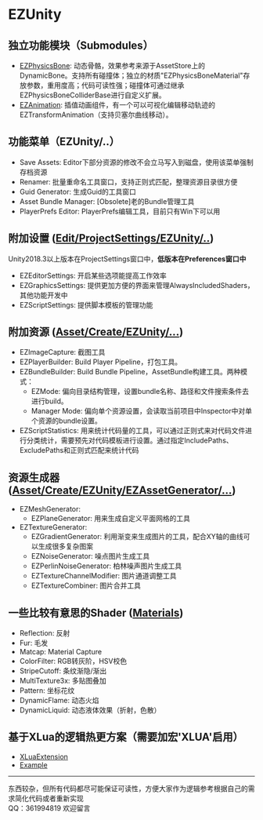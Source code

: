 # EZUnity

## 独立功能模块（Submodules）

- [EZPhysicsBone](https://github.com/EZhex1991/EZPhysicsBone): 动态骨骼，效果参考来源于AssetStore上的DynamicBone。支持所有碰撞体；独立的材质"EZPhysicsBoneMaterial"存放参数，重用度高；代码可读性强；碰撞体可通过继承EZPhysicsBoneColliderBase进行自定义扩展。
- [EZAnimation](https://github.com/EZhex1991/EZAnimation): 插值动画组件，有一个可以可视化编辑移动轨迹的EZTransformAnimation（支持贝塞尔曲线移动）。

## 功能菜单（EZUnity/..）

- Save Assets: Editor下部分资源的修改不会立马写入到磁盘，使用该菜单强制存档资源
- Renamer: 批量重命名工具窗口，支持正则式匹配，整理资源目录很方便
- Guid Generator: 生成Guid的工具窗口
- Asset Bundle Manager: [Obsolete]老的Bundle管理工具
- PlayerPrefs Editor: PlayerPrefs编辑工具，目前只有Win下可以用

## 附加设置 ([Edit/ProjectSettings/EZUnity/..](Assets/EZUnity/Demo/EZProjectSettings/README.md))

Unity2018.3以上版本在ProjectSettings窗口中，**低版本在Preferences窗口中**

- EZEditorSettings: 开启某些选项能提高工作效率
- EZGraphicsSettings: 提供更加方便的界面来管理AlwaysIncludedShaders，其他功能开发中
- EZScriptSettings: 提供脚本模板的管理功能

## 附加资源 ([Asset/Create/EZUnity/...](Assets/EZUnity/Demo/CustomAssets/README.md))

- EZImageCapture: 截图工具
- EZPlayerBuilder: Build Player Pipeline，打包工具。
- EZBundleBuilder: Build Bundle Pipeline，AssetBundle构建工具。两种模式：  
  - EZMode: 偏向目录结构管理，设置bundle名称、路径和文件搜索条件去进行build。
  - Manager Mode: 偏向单个资源设置，会读取当前项目中Inspector中对单个资源的bundle设置。
- EZScriptStatistics: 用来统计代码量的工具，可以通过正则式来对代码文件进行分类统计，需要预先对代码模板进行设置。通过指定IncludePaths、ExcludePaths和正则式匹配来统计代码

## 资源生成器 ([Asset/Create/EZUnity/EZAssetGenerator/...](Assets/EZUnity/Demo/EZAssetGenerator/README.md))

- EZMeshGenerator:
  - EZPlaneGenerator: 用来生成自定义平面网格的工具
- EZTextureGenerator:
  - EZGradientGenerator: 利用渐变来生成图片的工具，配合XY轴的曲线可以生成很多复杂图案
  - EZNoiseGenerator: 噪点图片生成工具
  - EZPerlinNoiseGenerator: 柏林噪声图片生成工具
  - EZTextureChannelModifier: 图片通道调整工具
  - EZTextureCombiner: 图片合并工具

## 一些比较有意思的Shader ([Materials](Assets/EZUnity/Demo/Materials/README.md))

- Reflection: 反射
- Fur: 毛发
- Matcap: Material Capture
- ColorFilter: RGB转灰阶，HSV校色
- StripeCutoff: 条纹渐隐/渐出
- MultiTexture3x: 多贴图叠加
- Pattern: 坐标花纹
- DynamicFlame: 动态火焰
- DynamicLiquid: 动态液体效果（折射，色散）

## 基于XLua的逻辑热更方案（需要加宏'XLUA'启用）

- [XLuaExtension](Assets/EZUnity/XLuaExtension/README.md)
- [Example](Assets/Example/README.md)

-----

东西较杂，但所有代码都尽可能保证可读性，方便大家作为逻辑参考根据自己的需求简化代码或者重新实现  
QQ：361994819 欢迎留言
